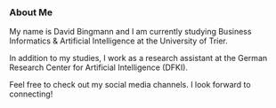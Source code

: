 ### About Me 

My name is David Bingmann and I am currently studying Business Informatics & Artificial Intelligence at the University of Trier. 

In addition to my studies, I work as a research assistant at the German Research Center for Artificial Intelligence (DFKI). 

Feel free to check out my social media channels. I look forward to connecting!